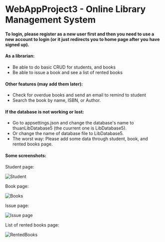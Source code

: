 # WebAppProject3 - Online Library Management System

#### To login, please register as a new user first and then you need to use a new account to login (or it just redirects you to home page after you have signed up).

#### As a librarian:
* Be able to do basic CRUD for students, and books
* Be able to issue a book and see a list of rented books
 
#### Other features (may add them later):
* Check for overdue books and send an email to remind to student
* Search the book by name, ISBN, or Author.

#### If the database is not working or lost:
* Go to appsettings.json and change the database's name to thuanLibDatabase5 (the cuurrent one is LibDatabase5).
* Or change the name of database file to LibDatabase5.
* The worst way: Please add some data through student, book, and rented books page.


#### Some screenshots:
Student page:

![Student](https://user-images.githubusercontent.com/28665643/63221254-3eb0e880-c14b-11e9-8a18-ecdc4580eb18.PNG)

Book page:

![Books](https://user-images.githubusercontent.com/28665643/63221285-ad8e4180-c14b-11e9-86cd-355f20b1f712.PNG)

Issue page:

![Issue page](https://user-images.githubusercontent.com/28665643/63221290-bed74e00-c14b-11e9-8e7e-9b2ab60ae83c.PNG)

List of rented books page:

![RentedBooks](https://user-images.githubusercontent.com/28665643/63221295-c0087b00-c14b-11e9-9b28-60690264cffe.PNG)
